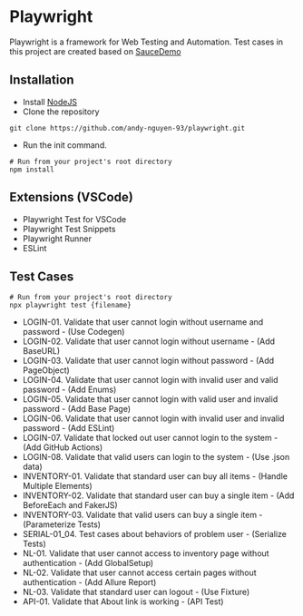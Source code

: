 # Playwright

Playwright is a framework for Web Testing and Automation. Test cases in this project are created based on [SauceDemo](https://www.saucedemo.com)

## Installation

- Install [NodeJS](https://nodejs.org/en)
- Clone the repository

```Shell
git clone https://github.com/andy-nguyen-93/playwright.git
```

- Run the init command.

```Shell
# Run from your project's root directory
npm install
```

## Extensions (VSCode)

- Playwright Test for VSCode
- Playwright Test Snippets
- Playwright Runner
- ESLint

## Test Cases

```Shell
# Run from your project's root directory
npx playwright test {filename}
```

- LOGIN-01. Validate that user cannot login without username and password - (Use Codegen)
- LOGIN-02. Validate that user cannot login without username - (Add BaseURL)
- LOGIN-03. Validate that user cannot login without password - (Add PageObject)
- LOGIN-04. Validate that user cannot login with invalid user and valid password - (Add Enums)
- LOGIN-05. Validate that user cannot login with valid user and invalid password - (Add Base Page)
- LOGIN-06. Validate that user cannot login with invalid user and invalid password - (Add ESLint)
- LOGIN-07. Validate that locked out user cannot login to the system - (Add GitHub Actions)
- LOGIN-08. Validate that valid users can login to the system - (Use .json data)
- INVENTORY-01. Validate that standard user can buy all items - (Handle Multiple Elements)
- INVENTORY-02. Validate that standard user can buy a single item - (Add BeforeEach and FakerJS)
- INVENTORY-03. Validate that valid users can buy a single item - (Parameterize Tests)
- SERIAL-01_04. Test cases about behaviors of problem user - (Serialize Tests)
- NL-01. Validate that user cannot access to inventory page without authentication - (Add GlobalSetup)
- NL-02. Validate that user cannot access certain pages without authentication - (Add Allure Report)
- NL-03. Validate that standard user can logout - (Use Fixture)
- API-01. Validate that About link is working - (API Test)
